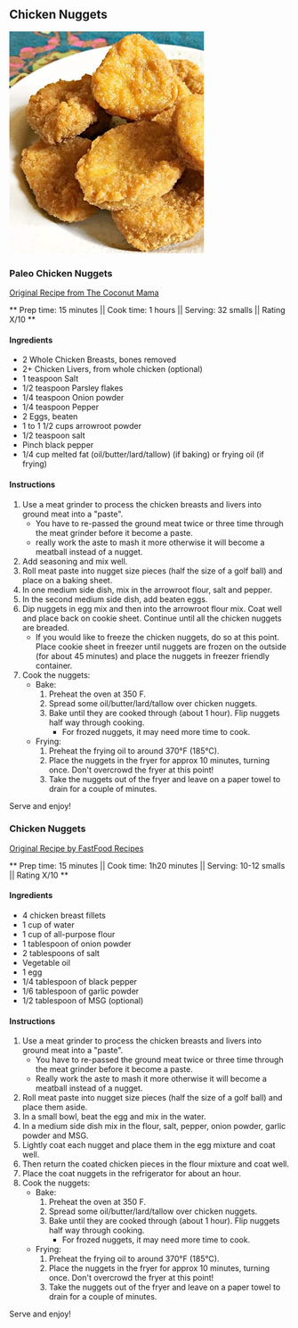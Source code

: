 ## Chicken Nuggets

![Picture](../img/paleo_chicken_nuggets.jpg)

### Paleo Chicken Nuggets

[Original Recipe from The Coconut Mama](https://thecoconutmama.com/grain-free-nourishing-chicken-nuggets/)

** Prep time: 15 minutes || Cook time: 1 hours || Serving: 32 smalls || Rating X/10 **

#### Ingredients

- 2 Whole Chicken Breasts, bones removed
- 2+ Chicken Livers, from whole chicken (optional)
- 1 teaspoon Salt
- 1/2 teaspoon Parsley flakes
- 1/4 teaspoon Onion powder
- 1/4 teaspoon Pepper
- 2 Eggs, beaten
- 1 to 1 1/2 cups arrowroot powder
- 1/2 teaspoon salt
- Pinch black pepper
- 1/4 cup melted fat (oil/butter/lard/tallow) (if baking) or frying oil (if frying)

#### Instructions

1. Use a meat grinder to process the chicken breasts and livers into ground meat into a "paste".
	- You have to re-passed the ground meat twice or three time through the meat grinder before it become a paste.
	- really work the aste to mash it more otherwise it will become a meatball instead of a nugget.
2. Add seasoning and mix well.
3. Roll meat paste into nugget size pieces (half the size of a golf ball) and place on a baking sheet.
4. In one medium side dish, mix in the arrowroot flour, salt and pepper. 
5. In the second medium side dish, add beaten eggs.
6. Dip nuggets in egg mix and then into the arrowroot flour mix. Coat well and place back on cookie sheet. Continue until all the chicken nuggets are breaded.
	- If you would like to freeze the chicken nuggets, do so at this point. Place cookie sheet in freezer until nuggets are frozen on the outside (for about 45 minutes) and place the nuggets in freezer friendly container.
7. Cook the nuggets:
	- Bake: 
		1. Preheat the oven at 350 F.
		2. Spread some oil/butter/lard/tallow over chicken nuggets. 
		3. Bake until they are cooked through (about 1 hour). Flip nuggets half way through cooking. 
			- For frozed nuggets, it may need more time to cook. 
	- Frying: 
		1. Preheat the frying oil to around 370°F (185°C). 
		2. Place the nuggets in the fryer for approx 10 minutes, turning once. Don't overcrowd the fryer at this point!
		3. Take the nuggets out of the fryer and leave on a paper towel to drain for a couple of minutes.

Serve and enjoy!

### Chicken Nuggets

[Original Recipe by FastFood Recipes](https://fastfood-recipes.com/recipes/mcdonalds/mcdonalds-chicken-nuggets-copycat-recipes/)

** Prep time: 15 minutes || Cook time: 1h20 minutes || Serving: 10-12 smalls || Rating X/10 **

#### Ingredients

- 4 chicken breast fillets
- 1 cup of water
- 1 cup of all-purpose flour
- 1 tablespoon of onion powder
- 2 tablespoons of salt
- Vegetable oil
- 1 egg
- 1/4 tablespoon of black pepper
- 1/6 tablespoon of garlic powder
- 1/2 tablespoon of MSG (optional)


#### Instructions

1. Use a meat grinder to process the chicken breasts and livers into ground meat into a "paste".
	- You have to re-passed the ground meat twice or three time through the meat grinder before it become a paste.
	- Really work the aste to mash it more otherwise it will become a meatball instead of a nugget.
2. Roll meat paste into nugget size pieces (half the size of a golf ball) and place them aside.
3. In a small bowl, beat the egg and mix in the water.
4. In a medium side dish mix in the flour, salt, pepper, onion powder, garlic powder and MSG.
5. Lightly coat each nugget and place them in the egg mixture and coat well.
6. Then return the coated chicken pieces in the flour mixture and coat well. 
7. Place the coat nuggets in the refrigerator for about an hour.
8. Cook the nuggets:
	- Bake: 
		1. Preheat the oven at 350 F.
		2. Spread some oil/butter/lard/tallow over chicken nuggets. 
		3. Bake until they are cooked through (about 1 hour). Flip nuggets half way through cooking. 
			- For frozed nuggets, it may need more time to cook. 
	- Frying: 
		1. Preheat the frying oil to around 370°F (185°C). 
		2. Place the nuggets in the fryer for approx 10 minutes, turning once. Don't overcrowd the fryer at this point!
		3. Take the nuggets out of the fryer and leave on a paper towel to drain for a couple of minutes.
		
Serve and enjoy!
